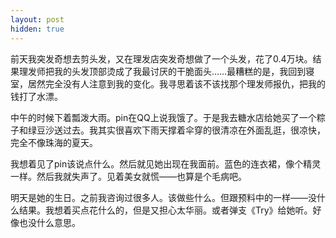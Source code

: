 ```yaml
---
layout: post
hidden: true
---
```

前天我突发奇想去剪头发，又在理发店突发奇想做了一个头发，花了0.4万块。结果理发师把我的头发顶部烫成了我最讨厌的干脆面头……最糟糕的是，我回到寝室，居然完全没有人注意到我的变化。我寻思着该不该找那个理发师报仇，把我的钱打了水漂。

中午的时候下着瓢泼大雨。pin在QQ上说我饿了。于是我去糖水店给她买了一个粽子和绿豆沙送过去。我其实很喜欢下雨天撑着伞穿的很清凉在外面乱逛，很凉快，完全不像珠海的夏天。

我想着见了pin该说点什么。然后就见她出现在我面前。蓝色的连衣裙，像个精灵一样。然后我就失声了。见着美女就慌——也算是个毛病吧。

明天是她的生日。之前我咨询过很多人。该做些什么。但跟预料中的一样——没什么结果。我想着买点花什么的，但是又担心太华丽。或者弹支《Try》给她听。好像也没什么意思。